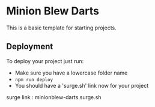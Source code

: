 # Minion Blew Darts

This is a basic template for starting projects.

## Deployment

To deploy your project just run:

- Make sure you have a lowercase folder name
- `npm run deploy`
- You should have a 'surge.sh' link now for your project


surge link : minionblew-darts.surge.sh

